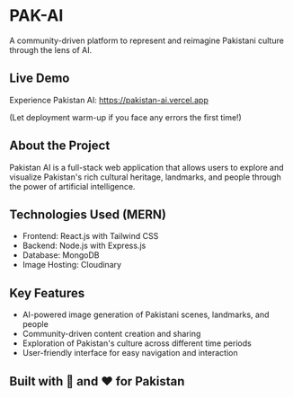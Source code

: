 # PAK-AI
A community-driven platform to represent and reimagine Pakistani culture through the lens of AI.

## Live Demo
Experience Pakistan AI: https://pakistan-ai.vercel.app

(Let deployment warm-up if you face any errors the first time!)

## About the Project
Pakistan AI is a full-stack web application that allows users to explore and visualize Pakistan's rich cultural heritage, 
landmarks, and people through the power of artificial intelligence. 

## Technologies Used (MERN)
- Frontend: React.js with Tailwind CSS
- Backend: Node.js with Express.js
- Database: MongoDB
- Image Hosting: Cloudinary

## Key Features
- AI-powered image generation of Pakistani scenes, landmarks, and people
- Community-driven content creation and sharing
- Exploration of Pakistan's culture across different time periods
- User-friendly interface for easy navigation and interaction

## Built with 🧠 and ❤️ for Pakistan
